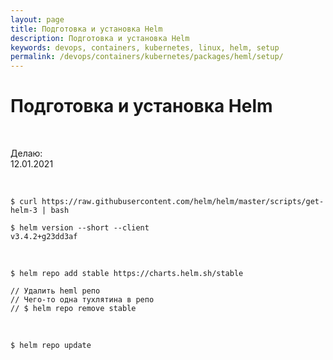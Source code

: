 ```yaml
---
layout: page
title: Подготовка и установка Helm
description: Подготовка и установка Helm
keywords: devops, containers, kubernetes, linux, helm, setup
permalink: /devops/containers/kubernetes/packages/heml/setup/
---
```


# Подготовка и установка Helm

<br/>

Делаю:  
12.01.2021

<br/>

```
$ curl https://raw.githubusercontent.com/helm/helm/master/scripts/get-helm-3 | bash

$ helm version --short --client
v3.4.2+g23dd3af
```

<br/>

```
$ helm repo add stable https://charts.helm.sh/stable

// Удалить heml репо
// Чего-то одна тухлятина в репо
// $ helm repo remove stable
```

<br/>

```
$ helm repo update
```
